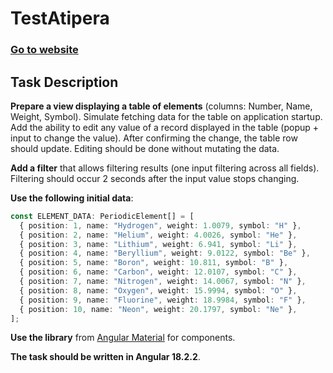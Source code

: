 # TestAtipera

### [Go to website](https://dev.dt2o639hyvnpo.amplifyapp.com/)

## Task Description

**Prepare a view displaying a table of elements** (columns: Number, Name, Weight, Symbol). Simulate fetching data for the table on application startup. Add the ability to edit any value of a record displayed in the table (popup + input to change the value). After confirming the change, the table row should update. Editing should be done without mutating the data.

**Add a filter** that allows filtering results (one input filtering across all fields). Filtering should occur 2 seconds after the input value stops changing.

**Use the following initial data**:

```typescript
const ELEMENT_DATA: PeriodicElement[] = [
  { position: 1, name: "Hydrogen", weight: 1.0079, symbol: "H" },
  { position: 2, name: "Helium", weight: 4.0026, symbol: "He" },
  { position: 3, name: "Lithium", weight: 6.941, symbol: "Li" },
  { position: 4, name: "Beryllium", weight: 9.0122, symbol: "Be" },
  { position: 5, name: "Boron", weight: 10.811, symbol: "B" },
  { position: 6, name: "Carbon", weight: 12.0107, symbol: "C" },
  { position: 7, name: "Nitrogen", weight: 14.0067, symbol: "N" },
  { position: 8, name: "Oxygen", weight: 15.9994, symbol: "O" },
  { position: 9, name: "Fluorine", weight: 18.9984, symbol: "F" },
  { position: 10, name: "Neon", weight: 20.1797, symbol: "Ne" },
];
```

**Use the library** from [Angular Material](https://material.angular.io/) for components.

**The task should be written in Angular 18.2.2**.
